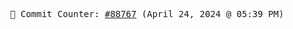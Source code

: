 <p align="center">
    <samp>
        📮 Commit Counter: <a href="https://github.com/Javascript-void0/Javascript-void0/commits/main">#88767</a> (April 24, 2024 @ 05:39 PM)
    </samp>
</p>